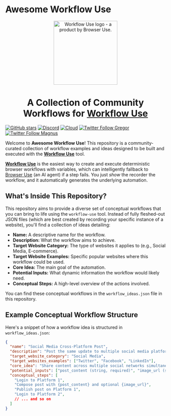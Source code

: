 # Awesome Workflow Use

<p align="center">
  <img alt="Workflow Use logo - a product by Browser Use." src="https://raw.githubusercontent.com/browser-use/workflow-use/main/static/workflow-use.png" width="200">
</p>

<h1 align="center">A Collection of Community Workflows for <a href="https://github.com/browser-use/workflow-use">Workflow Use</a></h1>

[![GitHub stars](https://img.shields.io/github/stars/browser-use/workflow-use?style=social)](https://github.com/browser-use/workflow-use/stargazers)
[![Discord](https://img.shields.io/discord/1303749220842340412?color=7289DA&label=Discord&logo=discord&logoColor=white)](https://link.browser-use.com/discord)
[![Cloud](https://img.shields.io/badge/Cloud-☁️-blue)](https://cloud.browser-use.com)
[![Twitter Follow Gregor](https://img.shields.io/twitter/follow/Gregor?style=social)](https://x.com/gregpr07)
[![Twitter Follow Magnus](https://img.shields.io/twitter/follow/Magnus?style=social)](https://x.com/mamagnus00)

Welcome to **Awesome Workflow Use**! This repository is a community-curated collection of workflow examples and ideas designed to be built and executed with the [**Workflow Use**](https://github.com/browser-use/workflow-use) tool.

[**Workflow Use**](https://github.com/browser-use/workflow-use) is the easiest way to create and execute deterministic browser workflows with variables, which can intelligently fallback to [Browser Use](https://github.com/browser-use/browser-use) (an AI agent) if a step fails. You just _show_ the recorder the workflow, and it automatically generates the underlying automation.

## What's Inside This Repository?

This repository aims to provide a diverse set of conceptual workflows that you can bring to life using the `workflow-use` tool. Instead of fully fleshed-out JSON files (which are best created by recording your specific instance of a website), you'll find a collection of ideas detailing:

* **Name:** A descriptive name for the workflow.
* **Description:** What the workflow aims to achieve.
* **Target Website Category:** The type of websites it applies to (e.g., Social Media, E-commerce).
* **Target Website Examples:** Specific popular websites where this workflow could be used.
* **Core Idea:** The main goal of the automation.
* **Potential Inputs:** What dynamic information the workflow would likely need.
* **Conceptual Steps:** A high-level overview of the actions involved.

You can find these conceptual workflows in the `workflow_ideas.json` file in this repository.

## Example Conceptual Workflow Structure

Here's a snippet of how a workflow idea is structured in `workflow_ideas.json`:

```json
{
  "name": "Social Media Cross-Platform Post",
  "description": "Post the same update to multiple social media platforms.",
  "target_website_category": "Social Media",
  "target_websites_examples": ["Twitter", "Facebook", "LinkedIn"],
  "core_idea": "Share content across multiple social networks simultaneously.",
  "potential_inputs": ["post_content (string, required)", "image_url (string, optional)"],
  "conceptual_steps": [
    "Login to Platform 1",
    "Compose post with {post_content} and optional {image_url}",
    "Publish post on Platform 1",
    "Login to Platform 2",
    // ... and so on
  ]
}
